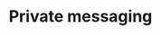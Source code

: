 ---
title: Private messaging
excerpt: "Guides on implementing private communication between different sites/users"
categories: browse
tags: [Interaction with others,Sub,Private messaging]
primary_tag: Interaction with others
secondary_tag: Private messaging
comments: false
share: true
identifier: interaction
---